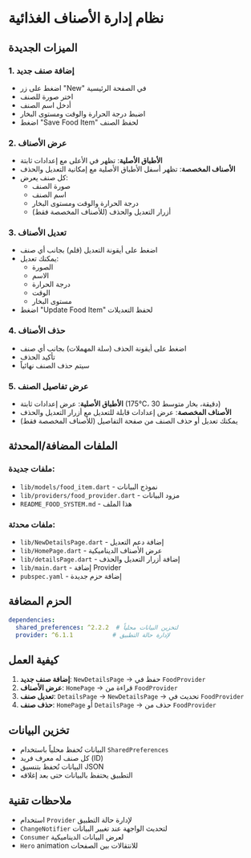 # نظام إدارة الأصناف الغذائية

## الميزات الجديدة

### 1. إضافة صنف جديد
- اضغط على زر "New" في الصفحة الرئيسية
- اختر صورة للصنف
- أدخل اسم الصنف
- اضبط درجة الحرارة والوقت ومستوى البخار
- اضغط "Save Food Item" لحفظ الصنف

### 2. عرض الأصناف
- **الأطباق الأصلية**: تظهر في الأعلى مع إعدادات ثابتة
- **الأصناف المخصصة**: تظهر أسفل الأطباق الأصلية مع إمكانية التعديل والحذف
- كل صنف يعرض:
  - صورة الصنف
  - اسم الصنف
  - درجة الحرارة والوقت ومستوى البخار
  - أزرار التعديل والحذف (للأصناف المخصصة فقط)

### 3. تعديل الأصناف
- اضغط على أيقونة التعديل (قلم) بجانب أي صنف
- يمكنك تعديل:
  - الصورة
  - الاسم
  - درجة الحرارة
  - الوقت
  - مستوى البخار
- اضغط "Update Food Item" لحفظ التعديلات

### 4. حذف الأصناف
- اضغط على أيقونة الحذف (سلة المهملات) بجانب أي صنف
- تأكيد الحذف
- سيتم حذف الصنف نهائياً

### 5. عرض تفاصيل الصنف
- **الأطباق الأصلية**: عرض إعدادات ثابتة (175°C، 30 دقيقة، بخار متوسط)
- **الأصناف المخصصة**: عرض إعدادات قابلة للتعديل مع أزرار التعديل والحذف
- يمكنك تعديل أو حذف الصنف من صفحة التفاصيل (للأصناف المخصصة فقط)

## الملفات المضافة/المحدثة

### ملفات جديدة:
- `lib/models/food_item.dart` - نموذج البيانات
- `lib/providers/food_provider.dart` - مزود البيانات
- `README_FOOD_SYSTEM.md` - هذا الملف

### ملفات محدثة:
- `lib/NewDetailsPage.dart` - إضافة دعم التعديل
- `lib/HomePage.dart` - عرض الأصناف الديناميكية
- `lib/detailsPage.dart` - إضافة أزرار التعديل والحذف
- `lib/main.dart` - إضافة Provider
- `pubspec.yaml` - إضافة حزم جديدة

## الحزم المضافة

```yaml
dependencies:
  shared_preferences: ^2.2.2  # لتخزين البيانات محلياً
  provider: ^6.1.1           # لإدارة حالة التطبيق
```

## كيفية العمل

1. **إضافة صنف جديد**: `NewDetailsPage` → حفظ في `FoodProvider`
2. **عرض الأصناف**: `HomePage` → قراءة من `FoodProvider`
3. **تعديل صنف**: `DetailsPage` → `NewDetailsPage` → تحديث في `FoodProvider`
4. **حذف صنف**: `HomePage` أو `DetailsPage` → حذف من `FoodProvider`

## تخزين البيانات

- البيانات تُحفظ محلياً باستخدام `SharedPreferences`
- كل صنف له معرف فريد (ID)
- البيانات تُحفظ بتنسيق JSON
- التطبيق يحتفظ بالبيانات حتى بعد إغلاقه

## ملاحظات تقنية

- استخدام `Provider` لإدارة حالة التطبيق
- `ChangeNotifier` لتحديث الواجهة عند تغيير البيانات
- `Consumer` لعرض البيانات الديناميكية
- `Hero` animation للانتقالات بين الصفحات
